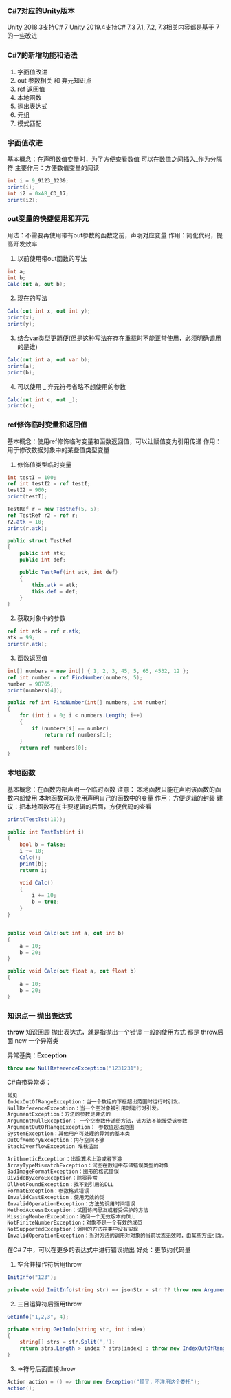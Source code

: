 ### C#7对应的Unity版本
Unity 2018.3支持C# 7 
Unity 2019.4支持C# 7.3 
7.1, 7.2, 7.3相关内容都是基于 7的一些改进

### C#7的新增功能和语法
1. 字面值改进
2. out 参数相关 和 弃元知识点
3. ref 返回值
4. 本地函数
5. 抛出表达式
6. 元组
7. 模式匹配

### 字面值改进
基本概念：在声明数值变量时，为了方便查看数值
        可以在数值之间插入_作为分隔符
主要作用：方便数值变量的阅读

```c#
int i = 9_9123_1239;
print(i);
int i2 = 0xAB_CD_17;
print(i2);
```

### out变量的快捷使用和弃元
用法：不需要再使用带有out参数的函数之前，声明对应变量
作用：简化代码，提高开发效率

1. 以前使用带out函数的写法
```c#
int a;
int b;
Calc(out a, out b);
```

2. 现在的写法
```c#
Calc(out int x, out int y);
print(x);
print(y);
```

3. 结合var类型更简便(但是这种写法在存在重载时不能正常使用，必须明确调用的是谁)
```c#
Calc(out int a, out var b);
print(a);
print(b);
```

4. 可以使用 _ 弃元符号省略不想使用的参数

```c#
Calc(out int c, out _);
print(c);
```

### ref修饰临时变量和返回值
基本概念：使用ref修饰临时变量和函数返回值，可以让赋值变为引用传递
作用：用于修改数据对象中的某些值类型变量

1. 修饰值类型临时变量
```c#
int testI = 100;
ref int testI2 = ref testI;
testI2 = 900;
print(testI);

TestRef r = new TestRef(5, 5);
ref TestRef r2 = ref r;
r2.atk = 10;
print(r.atk);

public struct TestRef
{
    public int atk;
    public int def;

    public TestRef(int atk, int def)
    {
        this.atk = atk;
        this.def = def;
    }
}
```

2. 获取对象中的参数
```c#
ref int atk = ref r.atk;
atk = 99;
print(r.atk);
```

3. 函数返回值
```c#
int[] numbers = new int[] { 1, 2, 3, 45, 5, 65, 4532, 12 };
ref int number = ref FindNumber(numbers, 5);
number = 98765;
print(numbers[4]);

public ref int FindNumber(int[] numbers, int number)
{
    for (int i = 0; i < numbers.Length; i++)
    {
        if (numbers[i] == number)
            return ref numbers[i];
    }
    return ref numbers[0];
}
```

### 本地函数
基本概念：在函数内部声明一个临时函数
注意：
本地函数只能在声明该函数的函数内部使用
本地函数可以使用声明自己的函数中的变量
作用：方便逻辑的封装
建议：把本地函数写在主要逻辑的后面，方便代码的查看

```c#
print(TestTst(10));

public int TestTst(int i)
{
    bool b = false;
    i += 10;
    Calc();
    print(b);
    return i;

    void Calc()
    {
        i += 10;
        b = true;
    }
}


public void Calc(out int a, out int b)
{
    a = 10;
    b = 20;
}

public void Calc(out float a, out float b)
{
    a = 10;
    b = 20;
}

```

### 知识点一 抛出表达式
**throw** 知识回顾
抛出表达式，就是指抛出一个错误
一般的使用方式 都是 throw后面 new 一个异常类

异常基类：**Exception**

```c#
throw new NullReferenceException("1231231");
```

C#自带异常类：

```txt
常见
IndexOutOfRangeException：当一个数组的下标超出范围时运行时引发。
NullReferenceException：当一个空对象被引用时运行时引发。
ArgumentException：方法的参数是非法的
ArgumentNullException： 一个空参数传递给方法，该方法不能接受该参数
ArgumentOutOfRangeException： 参数值超出范围
SystemException：其他用户可处理的异常的基本类
OutOfMemoryException：内存空间不够
StackOverflowException 堆栈溢出

ArithmeticException：出现算术上溢或者下溢
ArrayTypeMismatchException：试图在数组中存储错误类型的对象
BadImageFormatException：图形的格式错误
DivideByZeroException：除零异常
DllNotFoundException：找不到引用的DLL
FormatException：参数格式错误
InvalidCastException：使用无效的类
InvalidOperationException：方法的调用时间错误
MethodAccessException：试图访问思友或者受保护的方法
MissingMemberException：访问一个无效版本的DLL
NotFiniteNumberException：对象不是一个有效的成员
NotSupportedException：调用的方法在类中没有实现
InvalidOperationException：当对方法的调用对对象的当前状态无效时，由某些方法引发。
```

在C# 7中，可以在更多的表达式中进行错误抛出
好处：更节约代码量

1. 空合并操作符后用throw
```c#
InitInfo("123");

private void InitInfo(string str) => jsonStr = str ?? throw new ArgumentNullException(nameof(str));
```

2. 三目运算符后面用throw
```c#
GetInfo("1,2,3", 4);

private string GetInfo(string str, int index)
{
    string[] strs = str.Split(',');
    return strs.Length > index ? strs[index] : throw new IndexOutOfRangeException();
}
```

3. =>符号后面直接throw
```c#
Action action = () => throw new Exception("错了，不准用这个委托");
action();
```